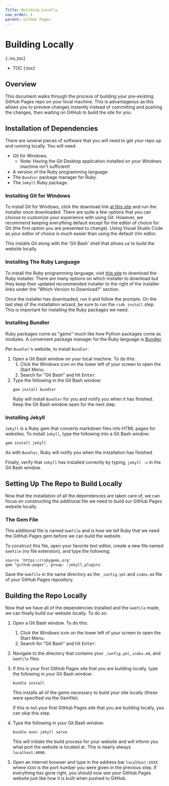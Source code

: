 ```yaml
---
Title: Building Locally
nav_order: 1
parent: GitHub Pages
---
```


# Building Locally
{:.no_toc}

* TOC
{:toc}

## Overview

This document walks through the process of building your pre-existing GitHub Pages repo on your local machine. This is advantageous as this allows you to preview changes instantly instead of committing and pushing the changes, then waiting on GitHub to build the site for you.

## Installation of Dependencies

There are several pieces of software that you will need to get your repo up and running locally. You will need:

  + Git for Windows.
      + Note: Having the Git Desktop application installed on your Windows machine isn't sufficient!
  + A version of the Ruby programming language.
  + The `Bundler` package manager for Ruby.
  + The `Jekyll` Ruby package.

### Installing Git for Windows

To install Git for Windows, click the download link [at this site](https://gitforwindows.org/) and run the installer once downloaded. There are quite a few options that you can choose to customize your experience with using Git. However, we recommend keeping everything default except for the editor of choice for Git (the first option you are presented to change). Using Visual Studio Code as your editor of choice is much easier than using the default Vim editor.

This installs Git along with the 'Git Bash' shell that allows us to build the website locally.

### Installing The Ruby Language

To install the Ruby programming language, visit [this site](https://rubyinstaller.org/downloads/) to download the Ruby installer. There are many options on which installer to download but they keep their updated recommended installer to the right of the installer links under the "Which Version to Download?" section.

Once the installer has downloaded, run it and follow the prompts. On the last step of the installation wizard, be sure to run the `ridk install` step. This is important for installing the Ruby packages we need.

### Installing Bundler

Ruby packages come as "gems" much like how Python packages come as modules. A convenient package manager for the Ruby language is [Bundler](https://bundler.io/).

Per `Bundler`'s website, to install `Bundler`:

1. Open a Git Bash window on your local machine. To do this:
    1. Click the Windows icon on the lower left of your screen to open the Start Menu.
    2. Search for "Git Bash" and hit <kbd>Enter</kbd>.
2. Type the following in the Git Bash window:
    ```
    gem install bundler
    ```
    Ruby will install `Bundler` for you and notify you when it has finished. Keep the Git Bash window open for the next step.

### Installing Jekyll

`Jekyll` is a Ruby gem that converts markdown files into HTML pages for websites. To install `Jekyll`, type the following into a Git Bash window:

```
gem install jekyll
```

As with `Bundler`, Ruby will notify you when the installation has finished.

Finally, verify that `Jekyll` has installed correctly by typing, `jekyll -v` in the Git Bash window.

## Setting Up The Repo to Build Locally

Now that the installation of all the dependencies are taken care of, we can focus on constructing the additional file we need to build our GitHub Pages website locally. 

### The Gem File

This additional file is named `Gemfile` and is how we tell Ruby that we need the GitHub Pages gem before we can build the website.

To construct this file, open your favorite text editor, create a new file named `Gemfile` (no file extension), and type the following:

```
source 'https://rubygems.org'
gem "github-pages", group: :jekyll_plugins
```

Save the `Gemfile` in the same directory as the `_config.yml` and `index.md` file of your GitHub Pages repository.

## Building the Repo Locally

Now that we have all of the dependencies installed and the `Gemfile` made, we can finally build our website locally. To do so:

1. Open a Git Bash window. To do this:
    1. Click the Windows icon on the lower left of your screen to open the Start Menu.
    2. Search for "Git Bash" and hit <kbd>Enter</kbd>.
2. Navigate to the directory that contains your `_config.yml`, `index.md`, and `Gemfile` files.
3. If this is your first GitHub Pages site that you are building locally, type the following in your Git Bash window:
    ```
    bundle install
    ```
    This installs all of the gems necessary to build your site locally (these were specified via the Gemfile).

    If this is not your first GitHub Pages site that you are building locally, you can skip this step.
4. Type the following in your Git Bash window:
    ```
    bundle exec jekyll serve
    ```
    This will initiate the build process for your website and will inform you what port the website is located at. This is nearly always `localhost:4000`.
4. Open an internet browser and type in the address bar `localhost:XXXX` where `XXXX` is the port number you were given in the previous step. If everything has gone right, you should now see your GitHub Pages website just like how it is built when pushed to GitHub.